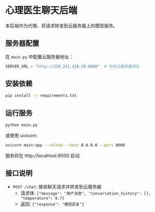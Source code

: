 # 心理医生聊天后端

本后端作为代理，将请求转发到云服务器上的模型服务。

## 服务器配置

在 `main.py` 中配置云服务器地址：

```python
SERVER_URL = "http://129.211.218.58:8000"  # 你的云服务器地址
```

## 安装依赖

```bash
pip install -r requirements.txt
```

## 运行服务

```bash
python main.py
```

或使用 uvicorn:

```bash
uvicorn main:app --reload --host 0.0.0.0 --port 8000
```

服务将在 http://localhost:8000 启动

## 接口说明

- `POST /chat`: 接收聊天请求并转发到云服务器
  - 请求体: `{"message": "用户消息", "conversation_history": [], "temperature": 0.7}`
  - 返回: `{"response": "模型回复"}`
